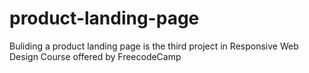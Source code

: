 # product-landing-page
Buliding a product landing page is the third project in Responsive Web Design Course offered by FreecodeCamp
